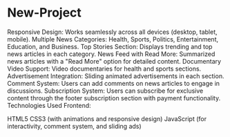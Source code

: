 # New-Project
Responsive Design: Works seamlessly across all devices (desktop, tablet, mobile).
Multiple News Categories: Health, Sports, Politics, Entertainment, Education, and Business.
Top Stories Section: Displays trending and top news articles in each category.
News Feed with Read More: Summarized news articles with a "Read More" option for detailed content.
Documentary Video Support: Video documentaries for health and sports sections.
Advertisement Integration: Sliding animated advertisements in each section.
Comment System: Users can add comments on news articles to engage in discussions.
Subscription System: Users can subscribe for exclusive content through the footer subscription section with payment functionality.
Technologies Used
Frontend:

HTML5
CSS3 (with animations and responsive design)
JavaScript (for interactivity, comment system, and sliding ads)
